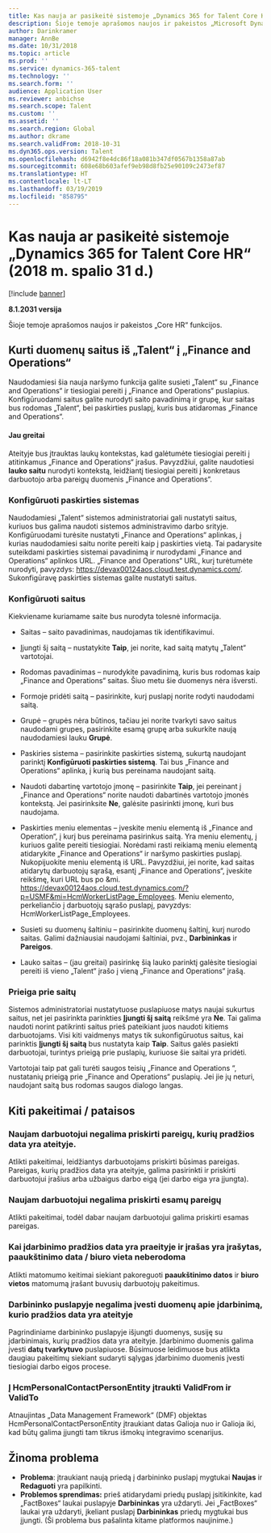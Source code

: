 ```yaml
---
title: Kas nauja ar pasikeitė sistemoje „Dynamics 365 for Talent Core HR“ (2018 m. spalio 31 d.)
description: Šioje temoje aprašomos naujos ir pakeistos „Microsoft Dynamics 365 for Talent Core HR“ funkcijos.
author: Darinkramer
manager: AnnBe
ms.date: 10/31/2018
ms.topic: article
ms.prod: ''
ms.service: dynamics-365-talent
ms.technology: ''
ms.search.form: ''
audience: Application User
ms.reviewer: anbichse
ms.search.scope: Talent
ms.custom: ''
ms.assetid: ''
ms.search.region: Global
ms.author: dkrame
ms.search.validFrom: 2018-10-31
ms.dyn365.ops.version: Talent
ms.openlocfilehash: d6942f8e4dc86f18a081b347df0567b1358a87ab
ms.sourcegitcommit: 608e68b603afef9eb98d8fb25e90109c2473ef87
ms.translationtype: HT
ms.contentlocale: lt-LT
ms.lasthandoff: 03/19/2019
ms.locfileid: "858795"
---
```

# <a name="whats-new-or-changed-in-dynamics-365-for-talent-core-hr-october-31-2018"></a>Kas nauja ar pasikeitė sistemoje „Dynamics 365 for Talent Core HR“ (2018 m. spalio 31 d.)

[!include [banner](includes/banner.md)]

**8.1.2031 versija**

Šioje temoje aprašomos naujos ir pakeistos „Core HR“ funkcijos.

## <a name="create-links-from-talent-to-finance-and-operations"></a>Kurti duomenų saitus iš „Talent“ į „Finance and Operations“
Naudodamiesi šia nauja naršymo funkcija galite susieti „Talent“ su „Finance and Operations“ ir tiesiogiai pereiti į „Finance and Operations“ puslapius. Konfigūruodami saitus galite nurodyti saito pavadinimą ir grupę, kur saitas bus rodomas „Talent“, bei paskirties puslapį, kuris bus atidaromas „Finance and Operations“.

#### <a name="coming-soon"></a>Jau greitai
Ateityje bus įtrauktas laukų kontekstas, kad galėtumėte tiesiogiai pereiti į atitinkamus „Finance and Operations“ įrašus. Pavyzdžiui, galite naudotiesi **lauko saitu** nurodyti kontekstą, leidžiantį tiesiogiai pereiti į konkretaus darbuotojo arba pareigų duomenis „Finance and Operations“.

### <a name="configure-target-systems"></a>Konfigūruoti paskirties sistemas

Naudodamiesi „Talent“ sistemos administratoriai gali nustatyti saitus, kuriuos bus galima naudoti sistemos administravimo darbo srityje. Konfigūruodami turėsite nustatyti „Finance and Operations“ aplinkas, į kurias naudodamiesi saitu norite pereiti kaip į paskirties vietą. Tai padarysite suteikdami paskirties sistemai pavadinimą ir nurodydami „Finance and Operations“ aplinkos URL. „Finance and Operations“ URL, kurį turėtumėte nurodyti, pavyzdys: https://devax00124aos.cloud.test.dynamics.com/. Sukonfigūravę paskirties sistemas galite nustatyti saitus.

### <a name="configure-links"></a>Konfigūruoti saitus

Kiekviename kuriamame saite bus nurodyta tolesnė informacija.

- Saitas – saito pavadinimas, naudojamas tik identifikavimui.

- Įjungti šį saitą – nustatykite **Taip**, jei norite, kad saitą matytų „Talent“ vartotojai.

- Rodomas pavadinimas – nurodykite pavadinimą, kuris bus rodomas kaip „Finance and Operations“ saitas. Šiuo metu šie duomenys nėra išversti.

- Formoje pridėti saitą – pasirinkite, kurį puslapį norite rodyti naudodami saitą.

- Grupė – grupės nėra būtinos, tačiau jei norite tvarkyti savo saitus naudodami grupes, pasirinkite esamą grupę arba sukurkite naują naudodamiesi lauku **Grupė**.

- Paskiries sistema – pasirinkite paskirties sistemą, sukurtą naudojant parinktį **Konfigūruoti paskirties sistemą**. Tai bus „Finance and Operations“ aplinka, į kurią bus pereinama naudojant saitą.

- Naudoti dabartinę vartotojo įmonę – pasirinkite **Taip**, jei pereinant į „Finance and Operations“ norite naudoti dabartinės vartotojo įmonės kontekstą. Jei pasirinksite **Ne**, galėsite pasirinkti įmonę, kuri bus naudojama.

- Paskirties meniu elementas – įveskite meniu elementą iš „Finance and Operation“, į kurį bus pereinama pasirinkus saitą. Yra meniu elementų, į kuriuos galite pereiti tiesiogiai. Norėdami rasti reikiamą meniu elementą atidarykite „Finance and Operations“ ir naršymo paskirties puslapį. Nukopijuokite meniu elementą iš URL. Pavyzdžiui, jei norite, kad saitas atidarytų darbuotojų sąrašą, esantį „Finance and Operations“, įveskite reikšmę, kuri URL bus po &mi. https://devax00124aos.cloud.test.dynamics.com/?p=USMF&mi=HcmWorkerListPage_Employees. Meniu elemento, perkeliančio į darbuotojų sąrašo puslapį, pavyzdys: HcmWorkerListPage_Employees.

- Susieti su duomenų šaltiniu – pasirinkite duomenų šaltinį, kurį nurodo saitas. Galimi dažniausiai naudojami šaltiniai, pvz., **Darbininkas** ir **Pareigos**.

- Lauko saitas – (jau greitai) pasirinkę šią lauko parinktį galėsite tiesiogiai pereiti iš vieno „Talent“ įrašo į vieną „Finance and Operations“ įrašą.

### <a name="access-to-links"></a>Prieiga prie saitų

Sistemos administratoriai nustatytuose puslapiuose matys naujai sukurtus saitus, net jei pasirinkta parinkties **Įjungti šį saitą** reikšmė yra **Ne**. Tai galima naudoti norint patikrinti saitus prieš pateikiant juos naudoti kitiems darbuotojams. Visi kiti vaidmenys matys tik sukonfigūruotus saitus, kai parinktis **Įjungti šį saitą** bus nustatyta kaip **Taip**. Saitus galės pasiekti darbuotojai, turintys prieigą prie puslapių, kuriuose šie saitai yra pridėti.

Vartotojai taip pat gali turėti saugos teisių „Finance and Operations “, nustatanių prieigą prie „Finance and Operations“ puslapių. Jei jie jų neturi, naudojant saitą bus rodomas saugos dialogo langas.


## <a name="other-changesfixes"></a>Kiti pakeitimai / pataisos

### <a name="positions-with-a-future-start-date-cannot-be-assigned-to-a-new-employee"></a>Naujam darbuotojui negalima priskirti pareigų, kurių pradžios data yra ateityje.

Atlikti pakeitimai, leidžiantys darbuotojams priskirti būsimas pareigas. Pareigas, kurių pradžios data yra ateityje, galima pasirinkti ir priskirti darbuotojui įrašius arba užbaigus darbo eigą (jei darbo eiga yra įjungta).

### <a name="new-employee-cannot-be-assigned-existing-position"></a>Naujam darbuotojui negalima priskirti esamų pareigų

Atlikti pakeitimai, todėl dabar naujam darbuotojui galima priskirti esamas pareigas.

### <a name="seniority-dateoffice-location-disappears-when-the-employment-start-date-is-in-the-past-and-the-record-is-saved"></a>Kai įdarbinimo pradžios data yra praeityje ir įrašas yra įrašytas, paaukštinimo data / biuro vieta neberodoma

Atlikti matomumo keitimai siekiant pakoreguoti **paaukštinimo datos** ir **biuro vietos** matomumą įrašant buvusių darbuotojų pakeitimus.

### <a name="cant-enter-data-for-future-dated-employments-on-the-worker-page"></a>Darbininko puslapyje negalima įvesti duomenų apie įdarbinimą, kurio pradžios data yra ateityje

Pagrindiniame darbininko puslapyje išjungti duomenys, susiję su įdarbinimais, kurių pradžios data yra ateityje. Įdarbinimo duomenis galima įvesti **datų tvarkytuvo** puslapiuose. Būsimuose leidimuose bus atlikta daugiau pakeitimų siekiant sudaryti sąlygas įdarbinimo duomenis įvesti tiesiogiai darbo eigos procese.

### <a name="add-validfrom-and-validto-to-hcmpersonalcontactpersonentity"></a>Į HcmPersonalContactPersonEntity įtraukti ValidFrom ir ValidTo

Atnaujintas „Data Management Framework“ (DMF) objektas HcmPersonalContactPersonEntity įtraukiant datas Galioja nuo ir Galioja iki, kad būtų galima įjungti tam tikrus išmokų integravimo scenarijus. 

## <a name="known-issue"></a>Žinoma problema
- **Problema**: įtraukiant naują priedą į darbininko puslapį mygtukai **Naujas** ir **Redaguoti** yra papilkinti. 
- **Problemos sprendimas:** prieš atidarydami priedų puslapį įsitikinkite, kad „FactBoxes“ laukai puslapyje **Darbininkas** yra uždaryti. Jei „FactBoxes“ laukai yra uždaryti, įkeliant puslapį **Darbininkas** priedų mygtukai bus įjungti. (Ši problema bus pašalinta kitame platformos naujinime.)
